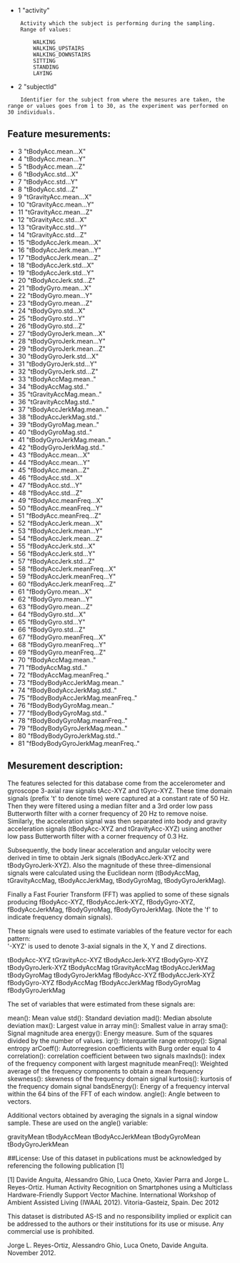 * 1 "activity"
```
	Activity which the subject is performing during the sampling.
	Range of values:

		WALKING
		WALKING_UPSTAIRS
		WALKING_DOWNSTAIRS
		SITTING
		STANDING
		LAYING

```
* 2 "subjectId"
```
	Identifier for the subject from where the mesures are taken, the range or values goes from 1 to 30, as the experiment was performed on 30 individuals.
```
Feature mesurements:
-----------------

* 3 "tBodyAcc.mean...X"
* 4 "tBodyAcc.mean...Y"
* 5 "tBodyAcc.mean...Z"
* 6 "tBodyAcc.std...X"
* 7 "tBodyAcc.std...Y"
* 8 "tBodyAcc.std...Z"
* 9 "tGravityAcc.mean...X"
* 10 "tGravityAcc.mean...Y"
* 11 "tGravityAcc.mean...Z"
* 12 "tGravityAcc.std...X"
* 13 "tGravityAcc.std...Y"
* 14 "tGravityAcc.std...Z"
* 15 "tBodyAccJerk.mean...X"
* 16 "tBodyAccJerk.mean...Y"
* 17 "tBodyAccJerk.mean...Z"
* 18 "tBodyAccJerk.std...X"
* 19 "tBodyAccJerk.std...Y"
* 20 "tBodyAccJerk.std...Z"
* 21 "tBodyGyro.mean...X"
* 22 "tBodyGyro.mean...Y"
* 23 "tBodyGyro.mean...Z"
* 24 "tBodyGyro.std...X"
* 25 "tBodyGyro.std...Y"
* 26 "tBodyGyro.std...Z"
* 27 "tBodyGyroJerk.mean...X"
* 28 "tBodyGyroJerk.mean...Y"
* 29 "tBodyGyroJerk.mean...Z"
* 30 "tBodyGyroJerk.std...X"
* 31 "tBodyGyroJerk.std...Y"
* 32 "tBodyGyroJerk.std...Z"
* 33 "tBodyAccMag.mean.."
* 34 "tBodyAccMag.std.."
* 35 "tGravityAccMag.mean.."
* 36 "tGravityAccMag.std.."
* 37 "tBodyAccJerkMag.mean.."
* 38 "tBodyAccJerkMag.std.."
* 39 "tBodyGyroMag.mean.."
* 40 "tBodyGyroMag.std.."
* 41 "tBodyGyroJerkMag.mean.."
* 42 "tBodyGyroJerkMag.std.."
* 43 "fBodyAcc.mean...X"
* 44 "fBodyAcc.mean...Y"
* 45 "fBodyAcc.mean...Z"
* 46 "fBodyAcc.std...X"
* 47 "fBodyAcc.std...Y"
* 48 "fBodyAcc.std...Z"
* 49 "fBodyAcc.meanFreq...X"
* 50 "fBodyAcc.meanFreq...Y"
* 51 "fBodyAcc.meanFreq...Z"
* 52 "fBodyAccJerk.mean...X"
* 53 "fBodyAccJerk.mean...Y"
* 54 "fBodyAccJerk.mean...Z"
* 55 "fBodyAccJerk.std...X"
* 56 "fBodyAccJerk.std...Y"
* 57 "fBodyAccJerk.std...Z"
* 58 "fBodyAccJerk.meanFreq...X"
* 59 "fBodyAccJerk.meanFreq...Y"
* 60 "fBodyAccJerk.meanFreq...Z"
* 61 "fBodyGyro.mean...X"
* 62 "fBodyGyro.mean...Y"
* 63 "fBodyGyro.mean...Z"
* 64 "fBodyGyro.std...X"
* 65 "fBodyGyro.std...Y"
* 66 "fBodyGyro.std...Z"
* 67 "fBodyGyro.meanFreq...X"
* 68 "fBodyGyro.meanFreq...Y"
* 69 "fBodyGyro.meanFreq...Z"
* 70 "fBodyAccMag.mean.."
* 71 "fBodyAccMag.std.."
* 72 "fBodyAccMag.meanFreq.."
* 73 "fBodyBodyAccJerkMag.mean.."
* 74 "fBodyBodyAccJerkMag.std.."
* 75 "fBodyBodyAccJerkMag.meanFreq.."
* 76 "fBodyBodyGyroMag.mean.."
* 77 "fBodyBodyGyroMag.std.."
* 78 "fBodyBodyGyroMag.meanFreq.."
* 79 "fBodyBodyGyroJerkMag.mean.."
* 80 "fBodyBodyGyroJerkMag.std.."
* 81 "fBodyBodyGyroJerkMag.meanFreq.."

## Mesurement description:

The features selected for this database come from the accelerometer and gyroscope 3-axial raw signals tAcc-XYZ and tGyro-XYZ. These time domain signals (prefix 't' to denote time) were captured at a constant rate of 50 Hz. Then they were filtered using a median filter and a 3rd order low pass Butterworth filter with a corner frequency of 20 Hz to remove noise. Similarly, the acceleration signal was then separated into body and gravity acceleration signals (tBodyAcc-XYZ and tGravityAcc-XYZ) using another low pass Butterworth filter with a corner frequency of 0.3 Hz. 

Subsequently, the body linear acceleration and angular velocity were derived in time to obtain Jerk signals (tBodyAccJerk-XYZ and tBodyGyroJerk-XYZ). Also the magnitude of these three-dimensional signals were calculated using the Euclidean norm (tBodyAccMag, tGravityAccMag, tBodyAccJerkMag, tBodyGyroMag, tBodyGyroJerkMag). 

Finally a Fast Fourier Transform (FFT) was applied to some of these signals producing fBodyAcc-XYZ, fBodyAccJerk-XYZ, fBodyGyro-XYZ, fBodyAccJerkMag, fBodyGyroMag, fBodyGyroJerkMag. (Note the 'f' to indicate frequency domain signals). 

These signals were used to estimate variables of the feature vector for each pattern:  
'-XYZ' is used to denote 3-axial signals in the X, Y and Z directions.

tBodyAcc-XYZ
tGravityAcc-XYZ
tBodyAccJerk-XYZ
tBodyGyro-XYZ
tBodyGyroJerk-XYZ
tBodyAccMag
tGravityAccMag
tBodyAccJerkMag
tBodyGyroMag
tBodyGyroJerkMag
fBodyAcc-XYZ
fBodyAccJerk-XYZ
fBodyGyro-XYZ
fBodyAccMag
fBodyAccJerkMag
fBodyGyroMag
fBodyGyroJerkMag

The set of variables that were estimated from these signals are: 

mean(): Mean value
std(): Standard deviation
mad(): Median absolute deviation 
max(): Largest value in array
min(): Smallest value in array
sma(): Signal magnitude area
energy(): Energy measure. Sum of the squares divided by the number of values. 
iqr(): Interquartile range 
entropy(): Signal entropy
arCoeff(): Autorregresion coefficients with Burg order equal to 4
correlation(): correlation coefficient between two signals
maxInds(): index of the frequency component with largest magnitude
meanFreq(): Weighted average of the frequency components to obtain a mean frequency
skewness(): skewness of the frequency domain signal 
kurtosis(): kurtosis of the frequency domain signal 
bandsEnergy(): Energy of a frequency interval within the 64 bins of the FFT of each window.
angle(): Angle between to vectors.

Additional vectors obtained by averaging the signals in a signal window sample. These are used on the angle() variable:

gravityMean
tBodyAccMean
tBodyAccJerkMean
tBodyGyroMean
tBodyGyroJerkMean

##License:
Use of this dataset in publications must be acknowledged by referencing the following publication [1]

[1] Davide Anguita, Alessandro Ghio, Luca Oneto, Xavier Parra and Jorge L. Reyes-Ortiz. Human Activity Recognition on Smartphones using a Multiclass Hardware-Friendly Support Vector Machine. International Workshop of Ambient Assisted Living (IWAAL 2012). Vitoria-Gasteiz, Spain. Dec 2012

This dataset is distributed AS-IS and no responsibility implied or explicit can be addressed to the authors or their institutions for its use or misuse. Any commercial use is prohibited.

Jorge L. Reyes-Ortiz, Alessandro Ghio, Luca Oneto, Davide Anguita. November 2012.
